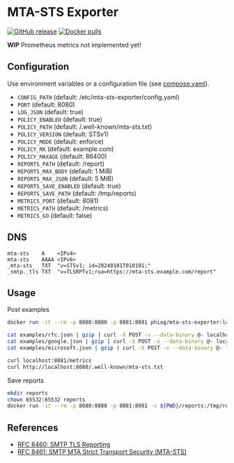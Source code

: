 # MTA-STS Exporter

[![GitHub release](https://img.shields.io/github/release/phi-ag/mta-sts-exporter.svg?logo=github&style=flat-square)](https://github.com/phi-ag/mta-sts-exporter/releases/latest)
[![Docker pulls](https://img.shields.io/docker/pulls/phiag/mta-sts-exporter.svg?logo=docker&style=flat-square)](https://hub.docker.com/r/phiag/mta-sts-exporter/tags)

**WIP** Prometheus metrics not implemented yet!

## Configuration

Use environment variables or a configuration file (see [compose.yaml](compose.yaml)).

- `CONFIG_PATH` (default: /etc/mta-sts-exporter/config.yaml)
- `PORT` (default: 8080)
- `LOG_JSON` (default: true)
- `POLICY_ENABLED` (default: true)
- `POLICY_PATH` (default: /.well-known/mta-sts.txt)
- `POLICY_VERSION` (default: STSv1)
- `POLICY_MODE` (default: enforce)
- `POLICY_MX` (default: example.com)
- `POLICY_MAXAGE` (default: 86400)
- `REPORTS_PATH` (default: /report)
- `REPORTS_MAX_BODY` (default: 1 MiB)
- `REPORTS_MAX_JSON` (default: 5 MiB)
- `REPORTS_SAVE_ENABLED` (default: true)
- `REPORTS_SAVE_PATH` (default: /tmp/reports)
- `METRICS_PORT` (default: 8081)
- `METRICS_PATH` (default: /metrics)
- `METRICS_GO` (default: false)

## DNS

    mta-sts    A    <IPv4>
    mta-sts    AAAA <IPv6>
    _mta-sts   TXT  "v=STSv1; id=20240101T010101;"
    _smtp._tls TXT  "v=TLSRPTv1;rua=https://mta-sts.example.com/report"

## Usage

Post examples

```sh
docker run -it --rm -p 8080:8080 -p 8081:8081 phiag/mta-sts-exporter:latest

cat examples/rfc.json | gzip | curl -X POST -v --data-binary @- localhost:8080/report
cat examples/google.json | gzip | curl -X POST -v --data-binary @- localhost:8080/report
cat examples/microsoft.json | gzip | curl -X POST -v --data-binary @- localhost:8080/report

curl localhost:8081/metrics
curl http://localhost:8080/.well-known/mta-sts.txt
```

Save reports

```sh
mkdir reports
chown 65532:65532 reports
docker run -it --rm -p 8080:8080 -p 8081:8081 -v ${PWD}/reports:/tmp/reports phiag/mta-sts-exporter:latest
```

## References

- [RFC 8460: SMTP TLS Reporting](https://www.rfc-editor.org/rfc/rfc8460.html)
- [RFC 8461: SMTP MTA Strict Transport Security (MTA-STS)](https://www.rfc-editor.org/rfc/rfc8461.html)
